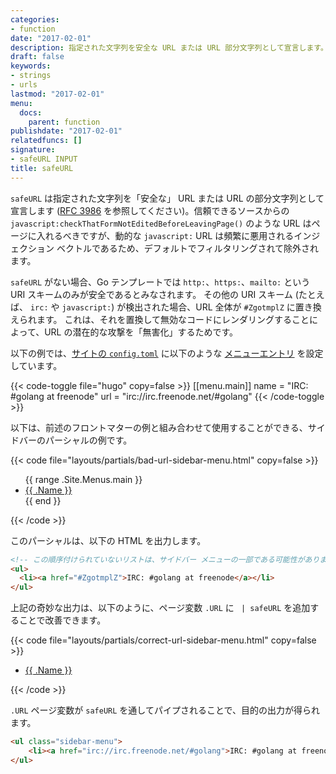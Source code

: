 ```yaml
---
categories:
- function
date: "2017-02-01"
description: 指定された文字列を安全な URL または URL 部分文字列として宣言します。
draft: false
keywords:
- strings
- urls
lastmod: "2017-02-01"
menu:
  docs:
    parent: function
publishdate: "2017-02-01"
relatedfuncs: []
signature:
- safeURL INPUT
title: safeURL
---
```


`safeURL` は指定された文字列を「安全な」 URL または URL の部分文字列として宣言します ([RFC 3986][] を参照してください)。信頼できるソースからの `javascript:checkThatFormNotEditedBeforeLeavingPage()` のような URL はページに入れるべきですが、動的な `javascript:` URL は頻繁に悪用されるインジェクション ベクトルであるため、デフォルトでフィルタリングされて除外されます。

`safeURL` がない場合、Go テンプレートでは `http:`、`https:`、`mailto:` という URI スキームのみが安全であるとみなされます。 その他の URI スキーム (たとえば、 `irc:` や `javascript:`) が検出された場合、URL 全体が `#ZgotmplZ` に置き換えられます。 これは、それを置換して無効なコードにレンダリングすることによって、URL の潜在的な攻撃を「無害化」するためです。

以下の例では、[サイトの `config.toml`][configuration] に以下のような [メニューエントリ][menus] を設定しています。

{{< code-toggle file="hugo" copy=false >}}
[[menu.main]]
name = "IRC: #golang at freenode"
url = "irc://irc.freenode.net/#golang"
{{< /code-toggle >}}

以下は、前述のフロントマターの例と組み合わせて使用することができる、サイドバーのパーシャルの例です。

{{< code file="layouts/partials/bad-url-sidebar-menu.html" copy=false >}}
<!-- この順序付けられていないリストは、サイドバー メニューの一部である可能性があります -->
<ul>
  {{ range .Site.Menus.main }}
  <li><a href="{{ .URL }}">{{ .Name }}</a></li>
  {{ end }}
</ul>
{{< /code >}}

このパーシャルは、以下の HTML を出力します。

```html
<!-- この順序付けられていないリストは、サイドバー メニューの一部である可能性があります -->
<ul>
  <li><a href="#ZgotmplZ">IRC: #golang at freenode</a></li>
</ul>
```

上記の奇妙な出力は、以下のように、ページ変数 `.URL` に ` | safeURL` を追加することで改善できます。

{{< code file="layouts/partials/correct-url-sidebar-menu.html" copy=false >}}
<!-- この順序付けられていないリストは、サイドバー メニューの一部である可能性があります -->
<ul>
    <li><a href="{{ .URL | safeURL }}">{{ .Name }}</a></li>
</ul>
{{< /code >}}

`.URL` ページ変数が `safeURL` を通してパイプされることで、目的の出力が得られます。

```html
<ul class="sidebar-menu">
    <li><a href="irc://irc.freenode.net/#golang">IRC: #golang at freenode</a></li>
</ul>
```

[configuration]: /getting-started/configuration/
[menus]: /content-management/menus/
[RFC 3986]: https://tools.ietf.org/html/rfc3986
